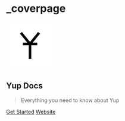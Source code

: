 # \_coverpage

![logo](../.gitbook/assets/icon.png)

## Yup Docs

> Everything you need to know about Yup

[Get Started](../) [Website](https://yup.io)

